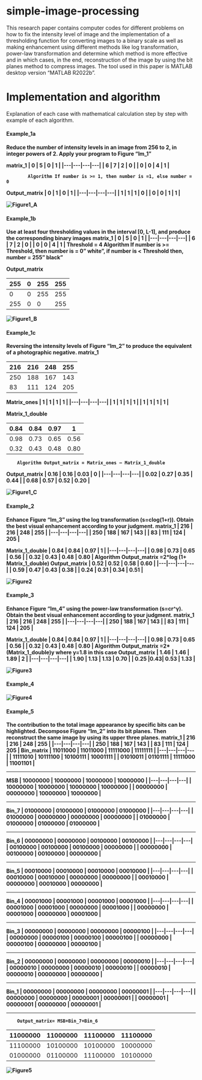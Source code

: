 # simple-image-processing
This research paper contains computer codes for different problems on how to fix the intensity level of 
image and the implementation of a thresholding function for converting images to a binary scale as well 
as making enhancement using different methods like log transformation, power-law transformation and 
determine which method is more effective and in which cases, in the end, reconstruction of the image by 
using the bit planes method to compress images. The tool used in this paper is MATLAB desktop version 
“MATLAB R2022b”. 

# Implementation and algorithm 
Explanation of each case with mathematical calculation step by step with example of each algorithm.

#### Example_1a
<b>Reduce the number of intensity levels in an image from 256 to 2, in integer powers of 2. Apply your program to Figure “Im_1”

matrix_1
| 0 | 5 | 0 | 1 |
|---|---|---|---|
| 6 | 7 | 2 | 0 | 
| 0 | 0 | 4 | 1 |

            Algorithm If number is >= 1, then number is =1, else number = 0
Output_matrix 
| 0 | 1 | 0 | 1 |
|---|---|---|---|
| 1 | 1 | 1 | 0 | 
| 0 | 0 | 1 | 1 |

![Figure1_A](https://github.com/yousefturin/simple-image-processing/assets/94796673/f13d16a6-22fd-48a9-aa73-72541e11f531)

#### Example_1b
<b>Use at least four thresholding values in the interval [0, L-1], and produce the corresponding binary images
matrix_1 
| 0 | 5 | 0 | 1 |
|---|---|---|---|
| 6 | 7 | 2 | 0 | 
| 0 | 0 | 4 | 1 |
        Threshold = 4
        Algorithm If number is >= Threshold, then number is = 0” white”, if number is < Threshold then, 
        number = 255” black”

Output_matrix 

| 255 | 0 | 255 | 255 |
|---|---|---|---|
| 0 | 0 | 255 | 255 | 
| 255 | 0 | 0 | 255 |

![Figure1_B](https://github.com/yousefturin/simple-image-processing/assets/94796673/f082ba1a-bb32-4f5d-a6e2-2fcb04f11bcf)

#### Example_1c
<b>Reversing the intensity levels of Figure “Im_2” to produce the equivalent of a  photographic negative.
matrix_1 

| 216 | 216 | 248 | 255 |
|---|---|---|---|
| 250 | 188 | 167 | 143 | 
| 83 | 111 | 124 | 205 |

Matrix_ones 
| 1 | 1 | 1 | 1 |
|---|---|---|---|
| 1 | 1 | 1 | 1 | 
| 1 | 1 | 1 | 1 |
 
Matrix_1_double 

| 0.84 | 0.84 | 0.97 | 1 |
|---|---|---|---|
| 0.98 | 0.73 | 0.65 | 0.56 | 
| 0.32 | 0.43 | 0.48 | 0.80 |

        Algorithm Output_matrix = Matrix_ones – Matrix_1_double

Output_matrix
| 0.16 | 0.16 | 0.03 | 0 |
|---|---|---|---|
| 0.02 | 0.27 | 0.35 | 0.44 | 
| 0.68  | 0.57 | 0.52 | 0.20 |

![Figure1_C](https://github.com/yousefturin/simple-image-processing/assets/94796673/9bd0032e-dcf6-4dae-bb3f-98ce9bfa8483)

#### Example_2
Enhance Figure “Im_3” using the log transformation (s=clog(1+r)). Obtain the best visual enhancement according to your judgment.
matrix_1 
| 216 | 216 | 248 | 255 |
|---|---|---|---|
| 250 | 188 | 167 | 143 | 
| 83 | 111 | 124 | 205 |

Matrix_1_double 
| 0.84 | 0.84 | 0.97 | 1 |
|---|---|---|---|
| 0.98 | 0.73 | 0.65 | 0.56 | 
| 0.32 | 0.43 | 0.48 | 0.80 |
        Algorithm Output_matrix =2*log (1+ Matrix_1_double)
Output_matrix
| 0.52 | 0.52 | 0.58 | 0.60 |
|---|---|---|---|
| 0.59 | 0.47 | 0.43 |  0.38 | 
| 0.24 | 0.31 | 0.34 | 0.51 |

![Figure2](https://github.com/yousefturin/simple-image-processing/assets/94796673/d799fe0b-00ab-4f3c-93d3-c41868f159cd)

#### Example_3
Enhance Figure “Im_4” using the power-law transformation (s=cr^γ). Obtain the best visual enhancement according to your judgment.
matrix_1
| 216 | 216 | 248 | 255 |
|---|---|---|---|
| 250 | 188 | 167 | 143 | 
| 83 | 111 | 124 | 205 |

Matrix_1_double 
| 0.84 | 0.84 | 0.97 | 1 |
|---|---|---|---|
| 0.98 | 0.73 | 0.65 | 0.56 | 
| 0.32 | 0.43 | 0.48 | 0.80 |
        Algorithm Output_matrix =2* (Matrix_1_double)y where y=1.8 in this case
Output_matrix
| 1.46 | 1.46 | 1.89 | 2 |
|---|---|---|---|
| 1.90 | 1.13 | 1.13 | 0.70 | 
| 0.25 |0.43| 0.53 | 1.33 |

![Figure3](https://github.com/yousefturin/simple-image-processing/assets/94796673/71caea70-1d03-4fe9-a461-021d511136f2)

#### Example_4

![Figure4](https://github.com/yousefturin/simple-image-processing/assets/94796673/c64ecda6-9de7-49c8-aa8d-22bcf5f15352)

#### Example_5
The contribution to the total image appearance by specific bits can be highlighted. Decompose Figure “Im_2” into its bit planes. Then reconstruct the same image by using its upper three planes.
matrix_1 
| 216 | 216 | 248 | 255 |
|---|---|---|---|
| 250 | 188 | 167 | 143 | 
| 83 | 111 | 124 | 205 |
Bin_matrix 
| 11011000 | 11011000 | 11111000 | 11111111 |
|---|---|---|---|
| 11111010 | 10111100 | 10100111 | 10001111 | 
| 01010011 | 01101111 | 11111000 | 11001101 |

_____________________________________________________________________
MSB 
| 10000000 | 10000000 | 10000000 | 10000000 |
|---|---|---|---|
| 10000000 | 10000000 | 10000000 | 10000000 | 
| 00000000 | 00000000 | 10000000 | 10000000 |

_____________________________________________________________________
Bin_7 
| 01000000 | 01000000 | 01000000 | 01000000 |
|---|---|---|---|
| 01000000 | 00000000 | 00000000 | 00000000 | 
| 01000000 | 01000000 | 01000000 | 01000000 |

_____________________________________________________________________
Bin_6
| 00000000 | 00000000 | 00100000 | 00100000 |
|---|---|---|---|
| 00100000 | 00100000 | 00100000 | 00000000 | 
| 00000000 | 00100000 | 00100000 | 00000000 |

_____________________________________________________________________
Bin_5
| 00010000 | 00010000 | 00010000 | 00010000 |
|---|---|---|---|
| 00010000 | 00010000 | 00000000 | 00000000 | 
| 00010000 | 00000000 | 00010000 | 00000000 |

_____________________________________________________________________
Bin_4
| 00001000 | 00001000 | 00001000 | 00001000 |
|---|---|---|---|
| 00001000 | 00001000 | 00000000 | 00001000 | 
| 00000000 | 00001000 | 00000000 | 00001000 |
_____________________________________________________________________
Bin_3
| 00000000 | 00000000 | 00000000 | 00000100 |
|---|---|---|---|
| 00000000 | 00000100 | 00000100 | 00000100 | 
| 00000000 | 00000100 | 00000000 | 00000100 |

_____________________________________________________________________
Bin_2
| 00000000 | 00000000 | 00000000 | 00000010 |
|---|---|---|---|
| 00000010 | 00000000 | 00000010 | 00000010 | 
| 00000010 | 00000010 | 00000000 | 00000000 |

_____________________________________________________________________
Bin_1
| 00000000 | 00000000 | 00000000 | 00000001 |
|---|---|---|---|
| 00000000 | 00000000 | 00000001 | 00000001 | 
| 00000001 | 00000001 | 00000000 | 00000001 |

_____________________________________________________________________
        Output_matrix= MSB+Bin_7+Bin_6

| 11000000 | 11000000 | 11100000 | 11100000 |
|---|---|---|---|
| 11100000 | 10100000 | 10100000 | 10000000 | 
| 01000000 | 01100000 | 11100000 | 10100000 |

![Figure5](https://github.com/yousefturin/simple-image-processing/assets/94796673/54bc907e-c64d-4de3-9218-ceadf681b5d6)



